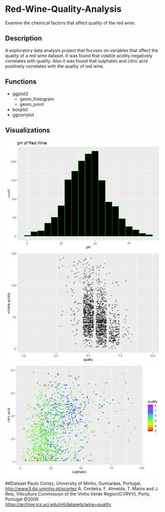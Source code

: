 # Red-Wine-Quality-Analysis
Examine the chemical factors that affect quality of the red wine.

## Description
A exploratory data analysis project that focuses on variables that affect the quality of a red wine dataset. It was found that volatile acidity negatively correlates with quality. Also it was found that sulphates and citric acid positively correlates with the quality of red wine.

## Functions
- ggplot2
  - geom_histogram
  - geom_point
- boxplot
- ggcorrplot

## Visualizations
<img src="Red-Wine-Characteristics_files/figure-html/unnamed-chunk-14-1.png">
<img src="Red-Wine-Characteristics_files/figure-html/unnamed-chunk-20-1.png">
<img src="Red-Wine-Characteristics_files/figure-html/unnamed-chunk-30-1.png">

##Dataset
Paulo Cortez, University of Minho, Guimarães, Portugal, http://www3.dsi.uminho.pt/pcortez
A. Cerdeira, F. Almeida, T. Matos and J. Reis, Viticulture Commission of the Vinho Verde Region(CVRVV), Porto, Portugal
@2009 <br>
https://archive.ics.uci.edu/ml/datasets/wine+quality
